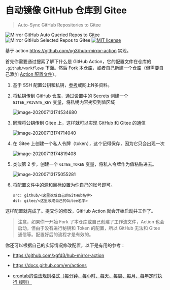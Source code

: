 # 自动镜像 GitHub 仓库到 Gitee

> Auto-Sync GitHub Repositories to Gitee

![Mirror GitHub Auto Queried Repos to Gitee](https://github.com/ShixiangWang/sync2gitee/workflows/Mirror%20GitHub%20Auto%20Queried%20Repos%20to%20Gitee/badge.svg) ![Mirror GitHub Selected Repos to Gitee](https://github.com/ShixiangWang/sync2gitee/workflows/Mirror%20GitHub%20Selected%20Repos%20to%20Gitee/badge.svg) [![MIT license](README.assets/License-MIT-blue.svg)](https://raw.githubusercontent.com/ShixiangWang/sync-deploy/master/LICENSE)



基于 action <https://github.com/xg3/hub-mirror-action> 实现。

首先你需要通过搜索了解下什么是 GitHub Action，它的配置文件在仓库的 `.github/workflows` 下面。然后 Fork 本仓库，或者自己新建一个仓库（但需要自己添加 [Action 配置文件](https://github.com/ShixiangWang/sync2gitee/blob/master/.github/workflows/auto-sync.yml)）。

1. 基于 SSH 配置公钥和私钥，[参考]([https://github.com/ShixiangWang/sync-deploy#%E5%87%86%E5%A4%87%E4%B8%8E%E9%85%8D%E7%BD%AE](https://github.com/ShixiangWang/sync-deploy#准备与配置))或网上N多资料。

2. 将私钥传到 GitHub 仓库，通过设置中的 Secrets 创建一个 `GITEE_PRIVATE_KEY` 变量，将私钥内容拷贝到值区域

    ![image-20200713174534680](README.assets/image-20200713174534680.png)

3. 同理将公钥传到 Gitee 上，这样就可以实现 GitHub 和 Gitee 的通信

    ![image-20200713174714040](README.assets/image-20200713174714040.png)

4. 在 Gitee 上创建一个私人令牌（token），这个记得保存，因为它只会出现一次

    ​![image-20200713174819408](README.assets/image-20200713174819408.png)

5. 类似第 2 步，创建一个 `GITEE_TOKEN` 变量，将私人令牌作为值粘贴进去。

    ![image-20200713175055281](README.assets/image-20200713175055281.png)

6. 将配置文件中的源和目标设置为你自己的账号即可。

    ```
    src: github/<这里改成自己的GitHub名字>
    dst: gitee/<这里改成自己的Gitee名字>
    ```


这样配置就完成了。提交你的修改，GitHub Action 就会开始启动并工作了。

> 注意，如果你一开始 Fork 了本仓库或自己创建了工作流文件，Action 也会启动，但由于没有进行秘钥和 Token 的配置，所以 GitHub 无法和 Gitee 通信等。配置好后的流程才是有效的。


你还可以根据自己的实际情况修改配置，以下是有用的参考：

- <https://github.com/xgfd3/hub-mirror-action>
- <https://docs.github.com/en/actions>

- [crontab的语法规则格式（每分钟、每小时、每天、每周、每月、每年定时执行 规则）](https://blog.csdn.net/xinyflove/article/details/83178876)